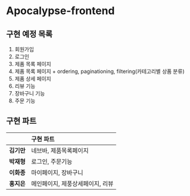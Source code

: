 # Apocalypse-frontend

## 구현 예정 목록

1. 회원가입
2. 로그인
3. 제품 목록 페이지
4. 제품 목록 페이지 + ordering, paginationing, filtering(카테고리별 상품 분류)
5. 제품 상세 페이지
6. 리뷰 기능
7. 장바구니 기능
8. 주문 기능

## 구현 파트

|               | 구현 파트                        |
| :-----------: | :------------------------------- |
| <b>김기만</b> | 네브바, 제품목록페이지           |
| <b>박재형</b> | 로그인, 주문기능                 |
| <b>이화종</b> | 마이페이지, 장바구니             |
| <b>홍지은</b> | 메인페이지, 제풍상세페이지, 리뷰 |

